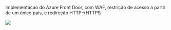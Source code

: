 Implementacao do Azure Front Door, com WAF, restrição de acesso a partir de um único país, e redireção HTTP->HTTPS

<a href="https://portal.azure.com/#create/Microsoft.Template/uri/https%3A%2F%2Fraw.githubusercontent.com%2Fmatiasma%2Farm-templates%2Fmaster%2Ffront-door-waf-geo%2Fazuredeploy.json" target="_blank">
    <img src="http://azuredeploy.net/deploybutton.png"/>
</a>
